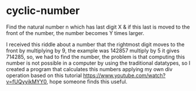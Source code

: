 # cyclic-number
Find the natural number n which has last digit X &amp; if this last is moved to the front of the number, the number becomes Y times larger.

I received this riddle about a number that the rightmost digit moves to the front by multiplying by 9, the example was 142857 multiply by 5 it gives 714285, so, we had to find the number, the problem is that computing this number is not possible in a computer by using the traditional datatypes, so I created a program that calculates this numbers applying my own div operation based on this tutorial https://www.youtube.com/watch?v=fUQyyikMYY0, hope someone finds this useful.
